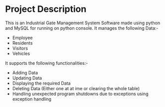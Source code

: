 # Project Description
This is an Industrial Gate Management System Software made using python and MySQL for running on python console.
It manages the following Data:-
- Employee
- Residents
- Visitors
- Vehicles

It supports the following functionalities:-
- Adding Data
- Updating Data
- Displaying the required Data
- Deleting Data (Either one at at ime or clearing the whole table)
- Handling unexpected program shutdowns due to exceptions using exception handling
